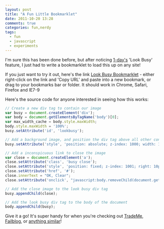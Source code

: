 ```yaml
---
layout: post
title: "A Fun Little Bookmarklet"
date: 2011-10-20 13:28
comments: true
categories: fun,nerdy
tags:
  - fun
  - javascript
  - experiments
---
```


I'm sure this has been done before, but after noticing [1-day's](http://www.1-day.co.nz)  'Look Busy' feature, I just had to write a bookmarklet to load this up on any site!

If you just want to try it out, here's the link <a href="javascript:var busy=document.createElement('div');var body=document.getElementsByTagName('body')[0];var max_width_cache=body.getAttribute('max-width');body.style.maxWidth='100%';busy.setAttribute('id','lookbusy');busy.setAttribute('style','position: absolute; z-index: 1000; width: 100%; height: 100%; top: 0px; left: 0px; right: 0px; bottom: 0px; background: #FFF url(http://www.1-day.co.nz/images/2010_mission_critical_development_strategy.png) no-repeat 0 0;');var close=document.createElement('a');close.setAttribute('class','busy close');close.setAttribute('style','position: fixed; z-index: 1001; right: 10px; bottom: 10px; background-color: #FFF; color: #000; font-size:10px');close.setAttribute('href','#');close.innerText='OK, Clear';close.setAttribute('onclick',&quot;javascript:body.removeChild(document.getElementById('lookbusy'));body.style.maxWidth = &quot; + max_width_cache);busy.appendChild(close);body.appendChild(busy)">Look Busy Bookmarklet</a> - either right-click on the link and 'Copy URL' and paste into a new bookmark, or drag to your bookmarks bar or folder. It should work in Chrome, Safari, Firefox and IE7-9

Here's the source code for anyone interested in seeing how this works:

``` javascript
// Create a new div tag to contain our image
var busy = document.createElement('div');
var body = document.getElementsByTagName('body')[0];
var max_width_cache = body.style.maxWidth;
body.style.maxWidth = '100%';
busy.setAttribute('id', 'lookbusy');

// Add a background image, and position the div tag above all other content and make it fill the screen
busy.setAttribute('style', 'position: absolute; z-index: 1000; width: 100%; height: 100%; top: 0px; left: 0px; right: 0px; bottom: 0px; background: #FFF url(http://www.1-day.co.nz/images/2010_mission_critical_development_strategy.png) no-repeat 0 0;');

// Add a inconspicuous link to close the image
var close = document.createElement('a');
close.setAttribute('class', 'busy close');
close.setAttribute('style', 'position: fixed; z-index: 1001; right: 10px; bottom: 10px; background-color: #FFF; color: #000; font-size:10px');
close.setAttribute('href', '#');
close.innerText = "OK, Clear";
close.setAttribute('onclick', "javascript:body.removeChild(document.getElementById('lookbusy'));body.style.maxWidth = " + max_width_cache);

// Add the close image to the look busy div tag
busy.appendChild(close);

// Add the look busy div tag to the body of the document
body.appendChild(busy);
```

Give it a go! It's super handy for when you're checking out [TradeMe](http://www.trademe.co.nz), [Failblog](http://failblog.org), or [anything similar](http://images.google.com?q=wink)!

